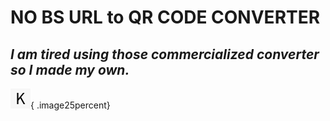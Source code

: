 # NO BS URL to QR CODE CONVERTER
## _I am tired using those commercialized converter so I made my own._

![kuma.gif](https://github.com/TriangleBear/trianglebear.github.io/blob/main/images/kuma.gif?raw=true){ .image25percent}
